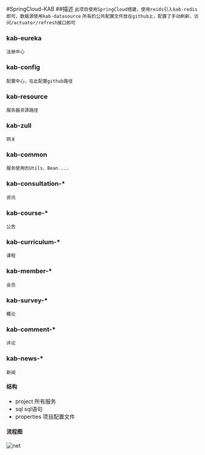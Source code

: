 #SpringCloud-KAB
##描述
	`此项目使用SpringCloud搭建，使用reids引入kab-redis即可，数据源使用kab-datasource`
	`所有的公共配置文件放在github上，配置了手动刷新，访问/actuator/refresh接口即可`

### kab-eureka
`注册中心`

### kab-config
`配置中心，在此配置github路径`

### kab-resource
`服务器资源路径`

### kab-zull
`网关`

### kab-common
`服务使用的Utils、Bean....`

### kab-consultation-*
`资讯`

### kab-course-*
`公告`

### kab-curriculum-*
`课程`

### kab-member-*
`会员`

### kab-survey-*
`概论`

### kab-comment-*
`评论`

### kab-news-*
`新闻`

#### 结构
- project 所有服务
- sql sql语句
- properties 项目配置文件

#### 流程图
![net](./pig/work.jpg) 